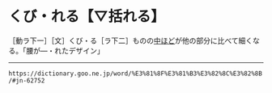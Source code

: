 # くび・れる【▽括れる】

［動ラ下一］［文］くび・る［ラ下二］ものの[中ほど](なかほど（中程）)が他の部分に比べて細くなる。「腰が―・れたデザイン」

---
`https://dictionary.goo.ne.jp/word/%E3%81%8F%E3%81%B3%E3%82%8C%E3%82%8B/#jn-62752`